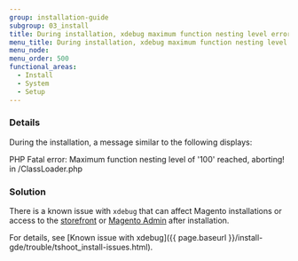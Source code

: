 ```yaml
---
group: installation-guide
subgroup: 03_install
title: During installation, xdebug maximum function nesting level error
menu_title: During installation, xdebug maximum function nesting level error
menu_node:
menu_order: 500
functional_areas:
  - Install
  - System
  - Setup
---
```


### Details

During the installation, a  message similar to the following displays:

 PHP Fatal error: Maximum function nesting level of '100' reached, aborting! in <path>/ClassLoader.php

### Solution

There is a known issue with <code>xdebug</code> that can affect Magento installations or access to the [storefront](https://glossary.magento.com/storefront) or [Magento Admin](https://glossary.magento.com/magento-admin) after installation.

For details, see [Known issue with xdebug]({{ page.baseurl }}/install-gde/trouble/tshoot_install-issues.html).

